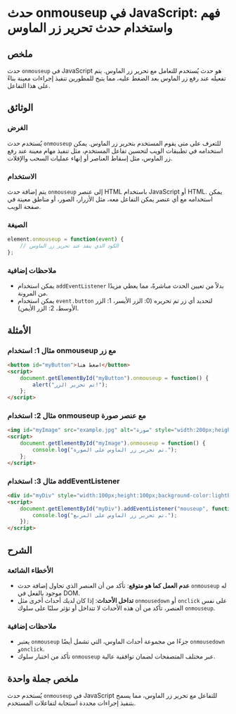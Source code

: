 <!--
Meta Description: # حدث onmouseup في JavaScript: فهم واستخدام حدث تحرير زر الماوس ## ملخص حدث `onmouseup` في JavaScript هو حدث يُستخدم للتعامل مع تحرير زر الماوس. يتم ت...
Meta Keywords: onmouseup, الماوس, حدث, تحرير, على
-->

# حدث onmouseup في JavaScript: فهم واستخدام حدث تحرير زر الماوس

## ملخص
حدث `onmouseup` في JavaScript هو حدث يُستخدم للتعامل مع تحرير زر الماوس. يتم تفعيله عند رفع زر الماوس بعد الضغط عليه، مما يتيح للمطورين تنفيذ إجراءات معينة بناءً على هذا التفاعل.

## الوثائق
### الغرض
يُستخدم حدث `onmouseup` للتعرف على متى يقوم المستخدم بتحرير زر الماوس. يمكن استخدامه في تطبيقات الويب لتحسين تفاعل المستخدم، مثل تنفيذ مهام معينة عند رفع زر الماوس، مثل إسقاط العناصر أو إنهاء عمليات السحب والإفلات.

### الاستخدام
يتم إضافة حدث `onmouseup` إلى عنصر HTML باستخدام JavaScript أو HTML. يمكن استخدامه مع أي عنصر يمكن التفاعل معه، مثل الأزرار، الصور، أو مناطق معينة في صفحة الويب.

### الصيغة
```javascript
element.onmouseup = function(event) {
    // الكود الذي ينفذ عند تحرير زر الماوس
};
```

### ملاحظات إضافية
- يمكن استخدام `addEventListener` بدلاً من تعيين الحدث مباشرةً، مما يعطي مزيدًا من المرونة.
- يمكن استخدام `event.button` لتحديد أي زر تم تحريره (0: الزر الأيسر، 1: الزر الأوسط، 2: الزر الأيمن).

## الأمثلة
### مثال 1: استخدام onmouseup مع زر
```html
<button id="myButton">اضغط هنا</button>
<script>
    document.getElementById("myButton").onmouseup = function() {
        alert("تم تحرير الزر!");
    };
</script>
```

### مثال 2: استخدام onmouseup مع عنصر صورة
```html
<img id="myImage" src="example.jpg" alt="صورة" style="width:200px;height:200px;">
<script>
    document.getElementById("myImage").onmouseup = function() {
        console.log("تم تحرير زر الماوس على الصورة.");
    };
</script>
```

### مثال 3: استخدام addEventListener
```html
<div id="myDiv" style="width:100px;height:100px;background-color:lightblue;"></div>
<script>
    document.getElementById("myDiv").addEventListener("mouseup", function() {
        console.log("تم تحرير زر الماوس على المربع.");
    });
</script>
```

## الشرح
### الأخطاء الشائعة
- **عدم العمل كما هو متوقع**: تأكد من أن العنصر الذي تحاول إضافة حدث `onmouseup` له موجود بالفعل في DOM.
- **تداخل الأحداث**: إذا كان لديك أحداث أخرى مثل `onmousedown` أو `onclick` على نفس العنصر، تأكد من أن هذه الأحداث لا تتداخل أو تؤثر سلبًا على سلوك `onmouseup`.

### ملاحظات إضافية
- يعتبر `onmouseup` جزءًا من مجموعة أحداث الماوس، التي تشمل أيضًا `onmousedown` و`onclick`.
- تأكد من اختبار سلوك `onmouseup` عبر مختلف المتصفحات لضمان توافقية عالية.

## ملخص جملة واحدة
يُستخدم حدث `onmouseup` في JavaScript للتفاعل مع تحرير زر الماوس، مما يسمح بتنفيذ إجراءات محددة استجابة لتفاعلات المستخدم.